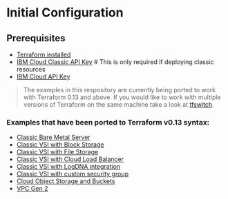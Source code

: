 # Initial Configuration

## Prerequisites
* [Terraform installed](https://www.terraform.io/intro/getting-started/install.html)
* [IBM Cloud Classic API Key](https://cloud.ibm.com/docs/account?topic=account-classic_keys) # This is only required if deploying classic resources
* [IBM Cloud API Key](https://cloud.ibm.com/docs/account?topic=account-userapikey#create_user_key)

> The examples in this respository are currently being ported to work with Terraform 0.13 and above. If you would like to work with multiple versions of Terraform on the same machine take a look at [tfswitch](https://github.com/warrensbox/terraform-switcher).

### Examples that have been ported to Terraform v0.13 syntax:
 - [Classic Bare Metal Server](ClassicVSI-BlockStorage/README.md)
 - [Classic VSI with Block Storage](BlockVSI/README.md)
 - [Classic VSI with File Storage](ClassicVSI-FileStorage/README.md)
 - [Classic VSI with Cloud Load Balancer](ClassicVSI-LBaaS/README.md)
 - [Classic VSI with LogDNA integration](ClassicVSI-LogDNA/README.md)
 - [Classic VSI with custom security group](ClassicVSI-SecurityGroups/README.md)
 - [Cloud Object Storage and Buckets](Cloud-Object-Storage/README.md)
 - [VPC Gen 2](VPC-Gen2/README.md)
